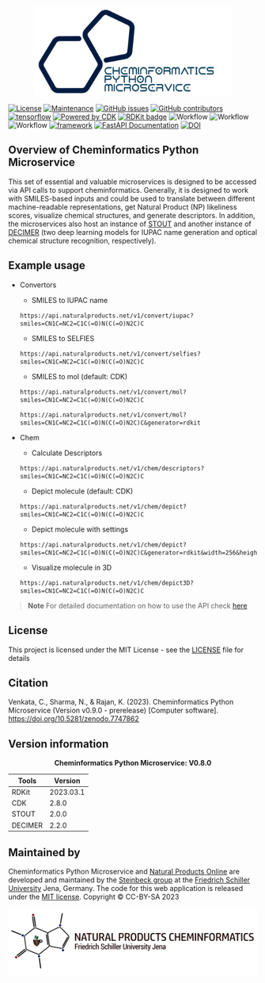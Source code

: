 <p align="center"><a href="https://api.naturalproducts.net/" target="_blank"><img src="/public/img/logo.png" width="400" alt="CMS Logo"></a></p>

[![License](https://img.shields.io/badge/License-MIT%202.0-blue.svg)](https://opensource.org/licenses/MIT)
[![Maintenance](https://img.shields.io/badge/Maintained%3F-yes-blue.svg)](https://GitHub.com/Steinbeck-Lab/cheminformatics-python-microservice/graphs/commit-activity)
[![GitHub issues](https://img.shields.io/github/issues/Steinbeck-Lab/cheminformatics-python-microservice.svg)](https://GitHub.com/Steinbeck-Lab/cheminformatics-python-microservice/issues/)
[![GitHub contributors](https://img.shields.io/github/contributors/Steinbeck-Lab/cheminformatics-python-microservice.svg)](https://GitHub.com/Steinbeck-Lab/cheminformatics-python-microservice/graphs/contributors/)
[![tensorflow](https://img.shields.io/badge/TensorFlow-2.10.1-FF6F00.svg?style=flat&logo=tensorflow)](https://www.tensorflow.org)
[![Powered by CDK](https://img.shields.io/badge/Powered%20by-CDK-blue.svg?style=flat&logo=chem)](https://cdk.github.io)
[![RDKit badge](https://img.shields.io/badge/Powered%20by-RDKit-3838ff.svg?logo=data:image/png;base64,iVBORw0KGgoAAAANSUhEUgAAABAAAAAQBAMAAADt3eJSAAAABGdBTUEAALGPC/xhBQAAACBjSFJNAAB6JgAAgIQAAPoAAACA6AAAdTAAAOpgAAA6mAAAF3CculE8AAAAFVBMVEXc3NwUFP8UPP9kZP+MjP+0tP////9ZXZotAAAAAXRSTlMAQObYZgAAAAFiS0dEBmFmuH0AAAAHdElNRQfmAwsPGi+MyC9RAAAAQElEQVQI12NgQABGQUEBMENISUkRLKBsbGwEEhIyBgJFsICLC0iIUdnExcUZwnANQWfApKCK4doRBsKtQFgKAQC5Ww1JEHSEkAAAACV0RVh0ZGF0ZTpjcmVhdGUAMjAyMi0wMy0xMVQxNToyNjo0NyswMDowMDzr2J4AAAAldEVYdGRhdGU6bW9kaWZ5ADIwMjItMDMtMTFUMTU6MjY6NDcrMDA6MDBNtmAiAAAAAElFTkSuQmCC)](https://www.rdkit.org/)
![Workflow](https://github.com/Steinbeck-Lab/cheminformatics-python-microservice/actions/workflows/dev-build.yml/badge.svg)
![Workflow](https://github.com/Steinbeck-Lab/cheminformatics-python-microservice/actions/workflows/prod-build.yml/badge.svg)
![Workflow](https://github.com/Steinbeck-Lab/cheminformatics-python-microservice/actions/workflows/release-please.yml/badge.svg)
[![framework](https://img.shields.io/badge/Framework-FastAPI-blue?style)](https://fastapi.tiangolo.com/)
[![FastAPI Documentation](https://img.shields.io/badge/docs-fastapi-blue)](https://api.naturalproducts.net/v1/docs#/)
[![DOI](https://zenodo.org/badge/DOI/10.5281/zenodo.7747862.svg)](https://doi.org/10.5281/zenodo.7747862)
## Overview of Cheminformatics Python Microservice

This set of essential and valuable microservices is designed to be accessed via API calls to support cheminformatics. Generally, it is designed to work with SMILES-based inputs and could be used to translate between different machine-readable representations, get Natural Product (NP) likeliness scores, visualize chemical structures, and generate descriptors. In addition, the microservices also host an instance of [STOUT](https://github.com/Kohulan/Smiles-TO-iUpac-Translator) and another instance of [DECIMER](https://github.com/Kohulan/DECIMER-Image_Transformer) (two deep learning models for IUPAC name generation and optical chemical structure recognition, respectively).

## Example usage 

- Convertors

  - SMILES to IUPAC name
  ```fastapi
  https://api.naturalproducts.net/v1/convert/iupac?smiles=CN1C=NC2=C1C(=O)N(C(=O)N2C)C
  ```
  - SMILES to SELFIES
  ```fastapi
  https://api.naturalproducts.net/v1/convert/selfies?smiles=CN1C=NC2=C1C(=O)N(C(=O)N2C)C
  ```
  - SMILES to mol (default: CDK)
  ```fastapi
  https://api.naturalproducts.net/v1/convert/mol?smiles=CN1C=NC2=C1C(=O)N(C(=O)N2C)C
  ```
  ```fastapi
  https://api.naturalproducts.net/v1/convert/mol?smiles=CN1C=NC2=C1C(=O)N(C(=O)N2C)C&generator=rdkit
  ```

- Chem

  - Calculate Descriptors
  ```fastapi
  https://api.naturalproducts.net/v1/chem/descriptors?smiles=CN1C=NC2=C1C(=O)N(C(=O)N2C)C
  ```
  - Depict molecule (default: CDK)
  ```fastapi
  https://api.naturalproducts.net/v1/chem/depict?smiles=CN1C=NC2=C1C(=O)N(C(=O)N2C)C
  ```
  - Depict molecule with settings
  ```fastapi
  https://api.naturalproducts.net/v1/chem/depict?smiles=CN1C=NC2=C1C(=O)N(C(=O)N2C)C&generator=rdkit&width=256&height=256&rotate=75
  ```
  - Visualize molecule in 3D
  ```fastapi
  https://api.naturalproducts.net/v1/chem/depict3D?smiles=CN1C=NC2=C1C(=O)N(C(=O)N2C)C
  ```

> **Note**
> For detailed documentation on how to use the API check [here](https://api.naturalproducts.net/v1/docs#/)

## License

This project is licensed under the MIT License - see the [LICENSE](https://github.com/Steinbeck-Lab/cheminformatics-python-microservice/blob/dev-kohulan/LICENSE) file for details

## Citation

Venkata, C., Sharma, N., & Rajan, K. (2023). Cheminformatics Python Microservice (Version v0.9.0 - prerelease) [Computer software]. https://doi.org/10.5281/zenodo.7747862

## Version information
<p align="center">
  <b>Cheminformatics Python Microservice: V0.8.0</b>
</p>

<p align="center">
  
| Tools      | Version   |
|------------|-----------|
| RDKit      | 2023.03.1 |
| CDK        | 2.8.0     |
| STOUT      | 2.0.0     |
| DECIMER    | 2.2.0     |
  
</p>



## Maintained by

Cheminformatics Python Microservice and [Natural Products Online](https://naturalproducts.net) are developed and maintained by the [Steinbeck group](https://cheminf.uni-jena.de) at the [Friedrich Schiller University](https://www.uni-jena.de/en/) Jena, Germany. 
The code for this web application is released under the [MIT license](https://opensource.org/licenses/MIT). Copyright © CC-BY-SA 2023
<p align="center"><a href="https://cheminf.uni-jena.de/" target="_blank"><img src="https://github.com/Kohulan/DECIMER-Image-to-SMILES/blob/master/assets/CheminfGit.png" width="800" alt="cheminf Logo"></a></p>
